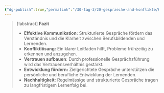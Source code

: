 ```yaml
---
{"dg-publish":true,"permalink":"/30-tag-3/20-gespraeche-and-konflikte/04-fazit-gespraeche-and-konflikte/"}
---
```



>[!abstract] **Fazit**
> * **Effektive Kommunikation:** Strukturierte Gespräche fördern das Verständnis und die Klarheit zwischen Berufsbildenden und Lernenden.
> * **Konfliktlösung:** Ein klarer Leitfaden hilft, Probleme frühzeitig zu erkennen und anzugehen.
> * **Vertrauen aufbauen:** Durch professionelle Gesprächsführung wird das Vertrauensverhältnis gestärkt.
> * **Entwicklung fördern:** Zielgerichtete Gespräche unterstützen die persönliche und berufliche Entwicklung der Lernenden.
> * **Nachhaltigkeit:** Regelmässige und strukturierte Gespräche tragen zu langfristigem Lernerfolg bei.
